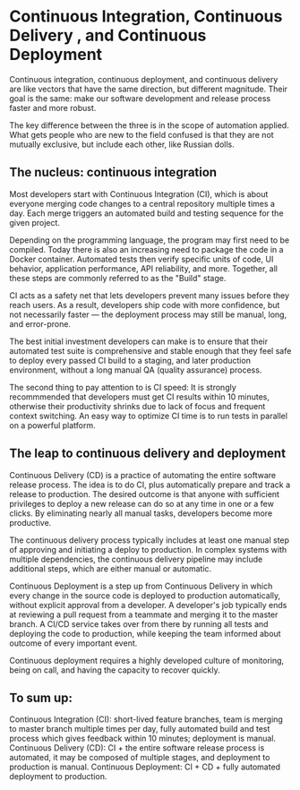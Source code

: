
# Continuous Integration, Continuous Delivery , and Continuous Deployment

Continuous integration, continuous deployment, and continuous delivery are like vectors that have the same direction, but different magnitude. Their goal is the same: make our software development and release process faster and more robust.

The key difference between the three is in the scope of automation applied. What gets people who are new to the field confused is that they are not mutually exclusive, but include each other, like Russian dolls.


## The nucleus: continuous integration

Most developers start with Continuous Integration (CI), which is about everyone merging code changes to a central repository multiple times a day. Each merge triggers an automated build and testing sequence for the given project.

Depending on the programming language, the program may first need to be compiled. Today there is also an increasing need to package the code in a Docker container. Automated tests then verify specific units of code, UI behavior, application performance, API reliability, and more. Together, all these steps are commonly referred to as the "Build" stage.

CI acts as a safety net that lets developers prevent many issues before they reach users. As a result, developers ship code with more confidence, but not necessarily faster — the deployment process may still be manual, long, and error-prone.

The best initial investment developers can make is to ensure that their automated test suite is comprehensive and stable enough that they feel safe to deploy every passed CI build to a staging, and later production environment, without a long manual QA (quality assurance) process.

The second thing to pay attention to is CI speed: It is strongly recommmended that developers must get CI results within 10 minutes, otherwise their productivity shrinks due to lack of focus and frequent context switching. An easy way to optimize CI time is to run tests in parallel on a powerful platform.


## The leap to continuous delivery and deployment

Continuous Delivery (CD) is a practice of automating the entire software release process. The idea is to do CI, plus automatically prepare and track a release to production. The desired outcome is that anyone with sufficient privileges to deploy a new release can do so at any time in one or a few clicks. By eliminating nearly all manual tasks, developers become more productive.

The continuous delivery process typically includes at least one manual step of approving and initiating a deploy to production. In complex systems with multiple dependencies, the continuous delivery pipeline may include additional steps, which are either manual or automatic.

Continuous Deployment is a step up from Continuous Delivery in which every change in the source code is deployed to production automatically, without explicit approval from a developer. A developer's job typically ends at reviewing a pull request from a teammate and merging it to the master branch. A CI/CD service takes over from there by running all tests and deploying the code to production, while keeping the team informed about outcome of every important event.

Continuous deployment requires a highly developed culture of monitoring, being on call, and having the capacity to recover quickly.



## To sum up:

Continuous Integration (CI): short-lived feature branches, team is merging to master branch multiple times per day, fully automated build and test process which gives feedback within 10 minutes; deployment is manual.
Continuous Delivery (CD): CI + the entire software release process is automated, it may be composed of multiple stages, and deployment to production is manual.
Continuous Deployment: CI + CD + fully automated deployment to production.
